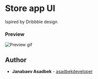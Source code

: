 # Store app UI
Ispired by Dribbble design

### Preview

![Preview gif](./assets/preview/fake_store.gif)

## Author

* **Janabaev Asadbek**  - [asadbekdeveloper](https://github.com/AsadbekDeveloper)
